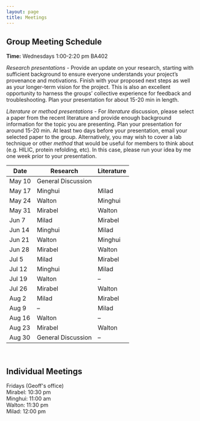 ```yaml
---
layout: page
title: Meetings
---
```


## Group Meeting Schedule
**Time:** Wednesdays 1:00-2:20 pm BA402<br/>


*Research presentations* - Provide an update on your research, starting with sufficient background to ensure everyone understands your project’s provenance and motivations. Finish with your proposed next steps as well as your longer-term vision for the project. This is also an excellent opportunity to harness the groups’ collective experience for feedback and troubleshooting. Plan your presentation for about 15-20 min in length.<br/>

*Literature or method presentations* - For *literature* discussion, please select a paper from the recent literature and provide enough background information for the topic you are presenting. Plan your presentation for around 15-20 min. At least two days before your presentation, email your selected paper to the group. Alternatively, you may wish to cover a lab technique or other *method* that would be useful for members to think about (e.g. HILIC, protein refolding, etc). In this case, please run your idea by me one week prior to your presentation.<br/>

<table>
  <thead>
    <tr>
      <th>Date</th>
      <th>Research</th>
      <th>Literature</th>
    </tr>
  </thead>
  <tbody>
    <tr>
      <td>May 10</td>
      <td>General Discussion</td>
      <td></td>
    </tr>
    <tr>
      <td>May 17</td>
      <td>Minghui</td>
      <td>Milad</td>
    </tr>
    <tr>
      <td>May 24</td>
      <td>Walton</td>
      <td>Minghui</td>
    </tr>
    <tr>
      <td>May 31</td>
      <td>Mirabel</td>
      <td>Walton</td>
    </tr>
    <tr>
      <td>Jun 7</td>
      <td>Milad</td>
      <td>Mirabel</td>
    </tr>
    <tr>
      <td>Jun 14</td>
      <td>Minghui</td>
      <td>Milad</td>
    </tr>
    <tr>
      <td>Jun 21</td>
      <td>Walton</td>
      <td>Minghui</td>
    </tr>
    <tr>
      <td>Jun 28</td>
      <td>Mirabel</td>
      <td>Walton</td>
    </tr>
    <tr>
      <td>Jul 5</td>
      <td>Milad</td>
      <td>Mirabel</td>
    </tr>
    <tr>
      <td>Jul 12</td>
      <td>Minghui</td>
      <td>Milad</td>
    </tr>
    <tr>
      <td>Jul 19</td>
      <td>Walton</td>
      <td>–</td>
    </tr>
    <tr>
      <td>Jul 26</td>
      <td>Mirabel</td>
      <td>Walton</td>
    </tr>
    <tr>
      <td>Aug 2</td>
      <td>Milad</td>
      <td>Mirabel</td>
    </tr>
    <tr>
      <td>Aug 9</td>
      <td>–</td>
      <td>Milad</td>
    </tr>
    <tr>
      <td>Aug 16</td>
      <td>Walton</td>
      <td>–</td>
    </tr>
    <tr>
      <td>Aug 23</td>
      <td>Mirabel</td>
      <td>Walton</td>
    </tr>
    <tr>
      <td>Aug 30</td>
      <td>General Discussion</td>
      <td>–</td>
    </tr>
  </tbody>
</table>

<br/>

## Individual Meetings
Fridays (Geoff's office)<br/>
Mirabel: 10:30 pm<br/>
Minghui: 11:00 am<br/>
Walton: 11:30 pm<br/>
Milad: 12:00 pm





